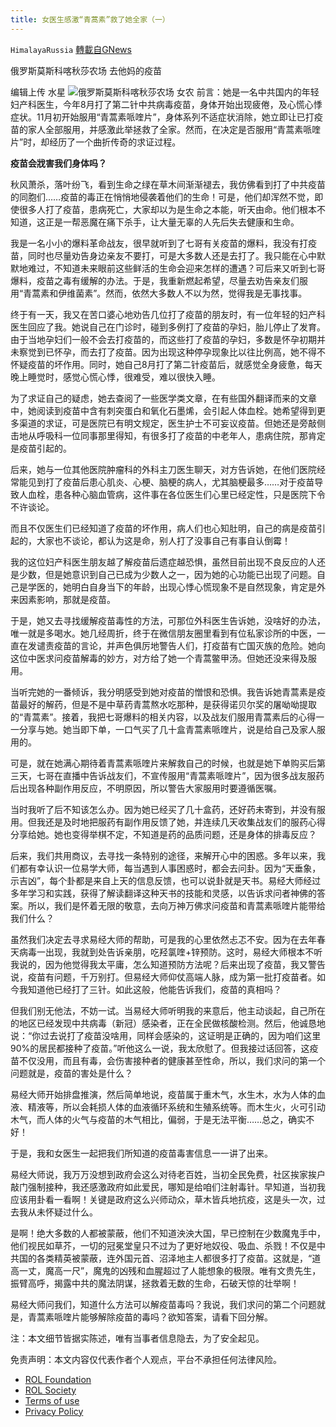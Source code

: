 ```yaml
---
title: 女医生感激“青蒿素”救了她全家（一）
---
```

`HimalayaRussia` [轉載自GNews](https://gnews.org/zh-hans/1672547/)

俄罗斯莫斯科喀秋莎农场 去他妈的疫苗

编辑上传 水星
![](https://assets.gnews.org/wp-content/uploads/2021/11/Q.png)俄罗斯莫斯科喀秋莎农场 女农
前言：她是一名中共国内的年轻妇产科医生，今年8月打了第二针中共病毒疫苗，身体开始出现疲倦，及心慌心悸症状。11月初开始服用“青蒿素哌喹片”，身体系列不适症状消除，她立即让已打疫苗的家人全部服用，并感激此举拯救了全家。然而，在决定是否服用“青蒿素哌喹片”时，却经历了一个曲折传奇的求证过程。

**疫苗会戕害我们身体吗？**

秋风萧杀，落叶纷飞，看到生命之绿在草木间渐渐褪去，我仿佛看到打了中共疫苗的同胞们……疫苗的毒正在悄悄地侵袭着他们的生命！可是，他们却浑然不觉，即使很多人打了疫苗，患病死亡，大家却以为是生命之本能，听天由命。他们根本不知道，这正是一帮恶魔在痛下杀手，让大量无辜的人先后失去健康和生命。

我是一名小小的爆料革命战友，很早就听到了七哥有关疫苗的爆料，我没有打疫苗，同时也尽量劝告身边亲友不要打，可是大多数人还是去打了。我只能在心中默默地难过，不知道未来眼前这些鲜活的生命会迎来怎样的遭遇？可后来又听到七哥爆料，疫苗之毒有缓解的办法。于是，我重新燃起希望，尽量去劝告亲友们服用“青蒿素和伊维菌素”。然而，依然大多数人不以为然，觉得我是无事找事。

终于有一天，我又在苦口婆心地劝告几位打了疫苗的朋友时，有一位年轻的妇产科医生回应了我。她说自己在门诊时，碰到多例打了疫苗的孕妇，胎儿停止了发育。由于当地孕妇们一般不会去打疫苗的，而这些打了疫苗的孕妇，多数是怀孕初期并未察觉到已怀孕，而去打了疫苗。因为出现这种停孕现象比以往比例高，她不得不怀疑疫苗的坏作用。同时，她自己8月打了第二针疫苗后，就感觉全身疲惫，每天晚上睡觉时，感觉心慌心悸，很难受，难以很快入睡。

为了求证自己的疑虑，她去查阅了一些医学类文章，在有些国外翻译而来的文章中，她阅读到疫苗中含有刺突蛋白和氧化石墨烯，会引起人体血栓。她希望得到更多渠道的求证，可是医院已有明文规定，医生护士不可妄议疫苗。但她还是旁敲侧击地从呼吸科一位同事那里得知，有很多打了疫苗的中老年人，患病住院，那肯定是疫苗引起的。

后来，她与一位其他医院肿瘤科的外科主刀医生聊天，对方告诉她，在他们医院经常能见到打了疫苗后患心肌炎、心梗、脑梗的病人，尤其脑梗最多……对于疫苗导致人血栓，患各种心脑血管病，这件事在各位医生们心里已经定性，只是医院下令不许谈论。

而且不仅医生们已经知道了疫苗的坏作用，病人们也心知肚明，自己的病是疫苗引起的，大家也不谈论，都认为这是命，别人打了没事自己有事自认倒霉！

我的这位妇产科医生朋友越了解疫苗后遗症越恐惧，虽然目前出现不良反应的人还是少数，但是她意识到自己已成为少数人之一，因为她的心功能已出现了问题。自己是学医的，她明白自身当下的年龄，出现心悸心慌现象不是自然现象，肯定是外来因素影响，那就是疫苗。

于是，她又去寻找缓解疫苗毒性的方法，可那位外科医生告诉她，没啥好的办法，唯一就是多喝水。她几经周折，终于在微信朋友圈里看到有位私家诊所的中医，一直在发谴责疫苗的言论，并声色俱厉地警告人们，打疫苗有亡国灭族的危险。她向这位中医求问疫苗解毒的妙方，对方给了她一个青蒿鳖甲汤。但她还没来得及服用。

当听完她的一番倾诉，我分明感受到她对疫苗的憎恨和恐惧。我告诉她青蒿素是疫苗最好的解药，但是不是中草药青蒿熬水吃那种，是获得诺贝尔奖的屠呦呦提取的“青蒿素”。接着，我把七哥爆料的相关内容，以及战友们服用青蒿素后的心得一一分享与她。她当即下单，一口气买了几十盒青蒿素哌喹片，说是给自己及家人服用的。

可是，就在她满心期待着青蒿素哌喹片来解救自己的时候，也就是她下单购买后第三天，七哥在直播中告诉战友们，不宣传服用“青蒿素哌喹片”，因为很多战友服药后出现各种副作用反应，不明原因，所以警告大家服用时要遵循医嘱。

当时我听了后不知该怎么办。因为她已经买了几十盒药，还好药未寄到，并没有服用。但我还是及时地把服药有副作用反馈了她，并连续几天收集战友们的服药心得分享给她。她也变得举棋不定，不知道是药的品质问题，还是身体的排毒反应？

后来，我们共用商议，去寻找一条特别的途径，来解开心中的困惑。多年以来，我们都有幸认识一位易学大师，每当遇到人事困惑时，都会去问卦。因为“天垂象，示吉凶”，每个卦都是来自上天的信息反馈，也可以说卦就是天书。易经大师经过多年学习和实践，获得了解读翻译这种天书的技能和灵感，以告诉求问者神佛的答案。所以，我们是怀着无限的敬意，去向万神万佛求问疫苗和青蒿素哌喹片能带给我们什么？

虽然我们决定去寻求易经大师的帮助，可是我的心里依然忐忑不安。因为在去年春天病毒一出现，我就到处告诉亲朋，吃羟氯喹+锌预防。这时，易经大师根本不听我说的，因为他觉得我太平庸，怎么知道预防方法呢？后来出现了疫苗，我又警告说，疫苗有问题，千万别打。但易经大师仰仗高端人脉，成为第一批打疫苗者。如今我知道他已经打了三针。如此这般，他能告诉我们，疫苗的真相吗？

但我们别无他法，不妨一试。当易经大师听明我的来意后，他主动谈起，自己所在的地区已经发现中共病毒（新冠）感染者，正在全民做核酸检测。然后，他诚恳地说：“你过去说打了疫苗没啥用，同样会感染的，这证明是正确的，因为咱们这里90%的居民都接种了疫苗。”听他这么一说，我太欣慰了。但我接过话回答，这疫苗不仅没用，而且有毒，会伤害接种者的健康甚至性命，所以，我们求问的第一个问题就是，疫苗的害处是什么？

易经大师开始排盘推演，然后简单地说，疫苗属于重木气，水生木，水为人体的血液、精液等，所以会耗损人体的血液循环系统和生殖系统等。而木生火，火可引动木气，而人体的火气与疫苗的木气相比，偏弱，于是无法平衡……总之，确实不好！

于是，我和女医生一起把我们所知道的疫苗毒害信息一一讲了出来。

易经大师说，我万万没想到政府会这么对待老百姓，当初全民免费，社区挨家挨户敲门强制接种，我还感激政府如此爱民，哪知是给咱们注射毒针。早知道，当初我应该用卦看一看啊！关键是政府这么兴师动众，草木皆兵地抗疫，这是头一次，过去我从未怀疑过什么。

是啊！绝大多数的人都被蒙蔽，他们不知道泱泱大国，早已控制在少数魔鬼手中，他们视民如草芥，一切的冠冕堂皇只不过为了更好地奴役、吸血、杀戮！不仅是中共国的各类精英被蒙蔽，连外国元首、沼泽地主人都很多打了疫苗。这就是，“道高一丈，魔高一尺”，魔鬼的凶残和血腥超过了人能想象的极限。唯有文贵先生，振臂高呼，揭露中共的魔法阴谋，拯救着无数的生命，石破天惊的壮举啊！

易经大师问我们，知道什么方法可以解疫苗毒吗？我说，我们求问的第二个问题就是，青蒿素哌喹片能够解除疫苗的毒吗？欲知答案，请看下回分解。

注：本文细节皆据实陈述，唯有当事者信息隐去，为了安全起见。

 

免责声明：本文内容仅代表作者个人观点，平台不承担任何法律风险。

- [ROL Foundation](https://rolfoundation.org/)
- [ROL Society](https://rolsociety.org/)
- [Terms of use](https://gnews.org/terms-of-use-3/)
- [Privacy Policy](https://gnews.org/privacy-policy/)
